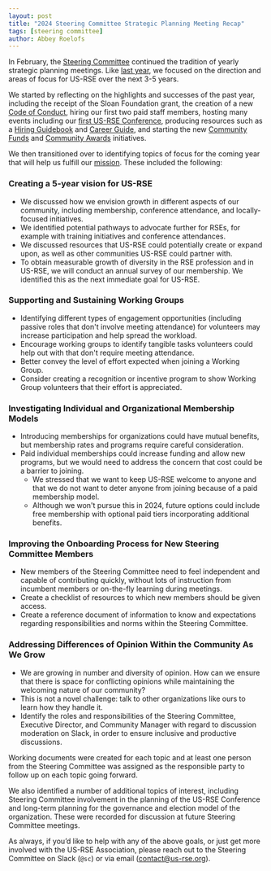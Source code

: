 ```yaml
---
layout: post
title: "2024 Steering Committee Strategic Planning Meeting Recap"
tags: [steering committee]
author: Abbey Roelofs
---
```


In February, the [Steering Committee](https://us-rse.org/about/steering-committee/) continued the tradition of yearly strategic planning meetings. Like [last year](https://us-rse.org/2023-03-29-sc-planning/), we focused on the direction and areas of focus for US-RSE over the next 3-5 years.

We started by reflecting on the highlights and successes of the past year, including the receipt of the Sloan Foundation grant, the creation of a new [Code of Conduct](https://us-rse.org/about/code-of-conduct/), hiring our first two paid staff members, hosting many events including our [first US-RSE Conference](https://us-rse.org/usrse23/), producing resources such as a [Hiring Guidebook](https://zenodo.org/records/8329337) and [Career Guide](https://zenodo.org/records/10073233), and starting the new [Community Funds](https://us-rse.org/funds-and-awards/) and [Community Awards](https://us-rse.org/community-awards/) initiatives. 

We then transitioned over to identifying topics of focus for the coming year that will help us fulfill our [mission](https://us-rse.org/about/mission/). These included the following:

### Creating a 5-year vision for US-RSE
* We discussed how we envision growth in different aspects of our community, including membership, conference attendance, and locally-focused initiatives. 
* We identified potential pathways to advocate further for RSEs, for example with training initiatives and conference attendances.
* We discussed resources that US-RSE could potentially create or expand upon, as well as other communities US-RSE could partner with.
* To obtain measurable growth of diversity in the RSE profession and in US-RSE, we will conduct an annual survey of our membership. We identified this as the next immediate goal for US-RSE.

### Supporting and Sustaining Working Groups
* Identifying different types of engagement opportunities (including passive roles that don't involve meeting attendance) for volunteers may increase participation and help spread the workload.
* Encourage working groups to identify tangible tasks volunteers could help out with that don't require meeting attendance.
* Better convey the level of effort expected when joining a Working Group.
* Consider creating a recognition or incentive program to show Working Group volunteers that their effort is appreciated.

### Investigating Individual and Organizational Membership Models
* Introducing memberships for organizations could have mutual benefits, but membership rates and programs require careful consideration.
* Paid individual memberships could increase funding and allow new programs, but we would need to address the concern that cost could be a barrier to joining. 
  * We stressed that we want to keep US-RSE welcome to anyone and that we do not want to deter anyone from joining because of a paid membership model.
  * Although we won't pursue this in 2024, future options could include free membership with optional paid tiers incorporating additional benefits.

### Improving the Onboarding Process for New Steering Committee Members
* New members of the Steering Committee need to feel independent and capable of contributing quickly, without lots of instruction from incumbent members or on-the-fly learning during meetings. 
* Create a checklist of resources to which new members should be given access.
* Create a reference document of information to know and expectations regarding responsibilities and norms within the Steering Committee.

### Addressing Differences of Opinion Within the Community As We Grow
* We are growing in number and diversity of opinion. How can we ensure that there is space for conflicting opinions while maintaining the welcoming nature of our community? 
* This is not a novel challenge: talk to other organizations like ours to learn how they handle it.
* Identify the roles and responsibilities of the Steering Committee, Executive Director, and Community Manager with regard to discussion moderation on Slack, in order to ensure inclusive and productive discussions.

Working documents were created for each topic and at least one person from the Steering Committee was assigned as the responsible party to follow up on each topic going forward.

We also identified a number of additional topics of interest, including Steering Committee involvement in the planning of the US-RSE Conference and long-term planning for the governance and election model of the organization. These were recorded for discussion at future Steering Committee meetings. 

As always, if you’d like to help with any of the above goals, or just get more involved with the US-RSE Association, please reach out to the Steering Committee on Slack (`@sc`) or via email (<contact@us-rse.org>).
